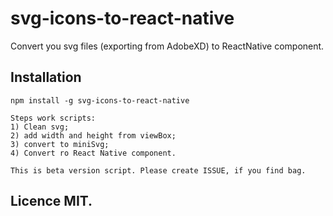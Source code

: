 # svg-icons-to-react-native
Convert you svg files (exporting from AdobeXD) to ReactNative component.

## Installation
```
npm install -g svg-icons-to-react-native

Steps work scripts:
1) Clean svg;
2) add width and height from viewBox;
3) convert to miniSvg;
4) Convert ro React Native component.

This is beta version script. Please create ISSUE, if you find bag.
```

## Licence MIT.
